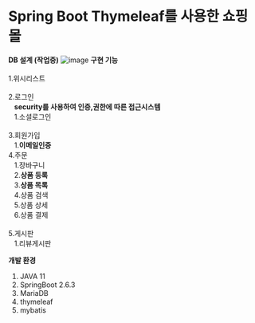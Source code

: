 # Spring Boot Thymeleaf를 사용한 쇼핑몰
**DB 설계 (작업중)**
![image](https://github.com/deokjinkkkkk/shop/assets/116549186/9748b97b-c3e1-4a02-89f5-d72befb64154)
**구현 기능** <br/> <br/>
1.위시리스트<br/> <br/>
2.로그인 <br/>
&nbsp;&nbsp;   **security를 사용하여 인증,권한에 따른 접근시스템**<br/>
&nbsp;&nbsp;  1.소셜로그인<br/> <br/>
3.회원가입 <br/>
&nbsp;&nbsp;  1.**이메일인증** <br/>
4.주문 <br/>
&nbsp;&nbsp;  1.장바구니  <br/>
&nbsp;&nbsp;  2.**상품 등록** <br/>
&nbsp;&nbsp;  3.**상품 목록** <br/>
&nbsp;&nbsp;  4.상품 검색 <br/>
&nbsp;&nbsp;  5.상품 상세 <br/>
&nbsp;&nbsp;  6.상품 결제 <br/> <br/>
5.게시판 <br/>
 &nbsp;&nbsp;  1.리뷰게시판 <br/>
 
**개발 환경**<br/>
1. JAVA 11
2. SpringBoot 2.6.3
3. MariaDB
4. thymeleaf
5. mybatis
